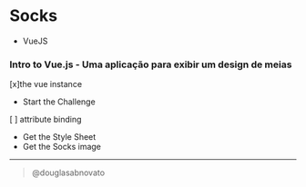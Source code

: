 # Socks
- VueJS

### Intro to Vue.js - Uma aplicação para exibir um design de meias

[x]the vue instance
- Start the Challenge

[ ] attribute binding 
- Get the Style Sheet
- Get the Socks image   

---

> @douglasabnovato